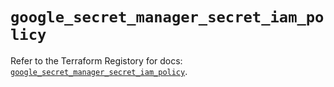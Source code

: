 # `google_secret_manager_secret_iam_policy`

Refer to the Terraform Registory for docs: [`google_secret_manager_secret_iam_policy`](https://registry.terraform.io/providers/hashicorp/google-beta/5.29.0/docs/resources/google_secret_manager_secret_iam_policy).
